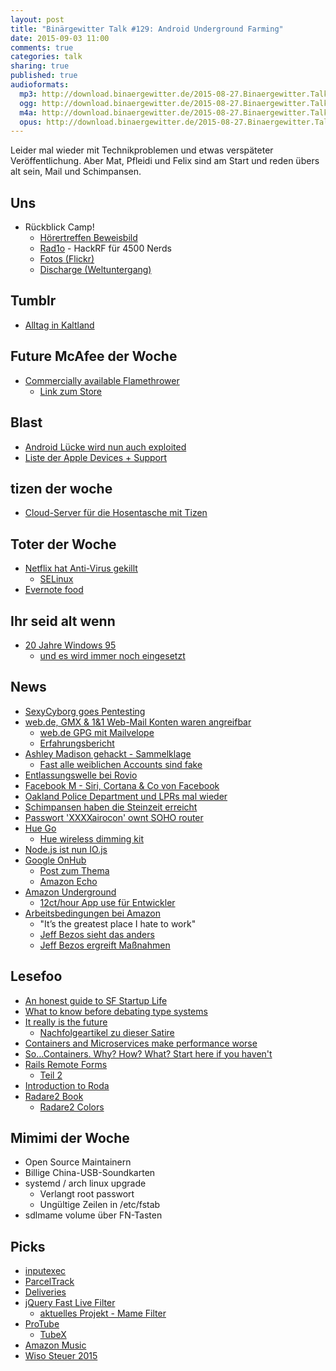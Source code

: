 ```yaml
---
layout: post
title: "Binärgewitter Talk #129: Android Underground Farming"
date: 2015-09-03 11:00
comments: true
categories: talk
sharing: true
published: true
audioformats:
  mp3: http://download.binaergewitter.de/2015-08-27.Binaergewitter.Talk.129.mp3
  ogg: http://download.binaergewitter.de/2015-08-27.Binaergewitter.Talk.129.ogg
  m4a: http://download.binaergewitter.de/2015-08-27.Binaergewitter.Talk.129.m4a
  opus: http://download.binaergewitter.de/2015-08-27.Binaergewitter.Talk.129.opus
---
```

Leider mal wieder mit Technikproblemen und etwas verspäteter Veröffentlichung. Aber Mat, Pfleidi und Felix sind am Start und reden übers alt sein, Mail und Schimpansen.

## Uns

- Rückblick Camp!
  * [Hörertreffen Beweisbild](https://twitter.com/schmittlauch/status/632637800291155968)
  * [Rad1o](https://rad1o.badge.events.ccc.de/) - HackRF für 4500 Nerds
  * [Fotos (Flickr)](https://secure.flickr.com/search/?text=cccamp15)
  * [Discharge (Weltuntergang)](https://www.flickr.com/photos/schwarzbrot/20447504269/)

## Tumblr

- [Alltag in Kaltland](http://alltaginkaltland.tumblr.com/)

## Future McAfee der Woche

- [Commercially available Flamethrower](http://arstechnica.com/tech-policy/2015/08/facing-possible-ban-more-americans-are-buying-new-and-legal-900-flamethrowers/)
  * [Link zum Store](http://store.xm42.com/category-s/106.htm)

## Blast

- [Android Lücke wird nun auch exploited](http://arstechnica.com/security/2015/08/major-android-remote-access-vulnerability-is-now-being-exploited/)
- [Liste der Apple Devices + Support](https://en.wikipedia.org/wiki/List_of_iOS_devices)

## tizen der woche
- [Cloud-Server für die Hosentasche mit Tizen](http://www.pro-linux.de/news/1/22653/the-egg-cloud-server-fuer-die-hosentasche-mit-tizen-als-betriebssystem.html)

## Toter der Woche

- [Netflix hat Anti-Virus gekillt](http://www.forbes.com/sites/thomasbrewster/2015/08/26/netflix-and-death-of-anti-virus/)
  * [SELinux](https://en.wikipedia.org/wiki/Security-Enhanced_Linux)
- [Evernote food](https://blog.evernote.com/blog/2015/08/26/evernote-to-end-support-for-evernote-food-apps/)

## Ihr seid alt wenn

- [20 Jahre Windows 95](http://www.heise.de/newsticker/meldung/Vor-20-Jahren-Windows-95-erscheint-2788119.html)
  * [und es wird immer noch eingesetzt](http://www.golem.de/news/20-jahre-im-einsatz-lebenserhaltende-massnahmen-bei-windows-95-1508-115901.html)

## News

- [SexyCyborg goes Pentesting](http://imgur.com/a/c4WNF)
- [web.de, GMX & 1&1 Web-Mail Konten waren angreifbar](https://www.wired.de/collection/latest/so-konnten-fremde-euer-postfach-bei-web-de-gmx-oder-1-1-eindringen)
  * [web.de GPG mit Mailvelope](https://www.mailvelope.com/de/)
  * [Erfahrungsbericht](http://www.zeit.de/digital/datenschutz/2015-08/gmx-webde-mail-verschluesselung-pgp-anleitung)
- [Ashley Madison gehackt - Sammelklage](http://www.heise.de/newsticker/meldung/Ashley-Madison-Sammelklage-nach-Hack-gegen-Seitensprung-Portal-2789960.html)
  * [Fast alle weiblichen Accounts sind fake](http://gizmodo.com/almost-none-of-the-women-in-the-ashley-madison-database-1725558944)
- [Entlassungswelle bei Rovio](http://arstechnica.com/business/2015/08/angry-birds-studio-cuts-260-jobs-after-revenue-continues-to-fall/)
- [Facebook M - Siri, Cortana & Co von Facebook](http://techcrunch.com/2015/08/26/facebook-is-adding-a-personal-assistant-called-m-to-your-messenger-app/?ncid=rss#.ifzygk:NTZM)
- [Oakland Police Department und LPRs mal wieder](http://arstechnica.com/tech-policy/2015/08/cops-decide-to-collect-less-license-plate-data-after-80gb-drive-got-full/)
- [Schimpansen haben die Steinzeit erreicht](http://www.bbc.com/earth/story/20150818-chimps-living-in-the-stone-age)
- [Passwort 'XXXXairocon' ownt SOHO router](http://www.theregister.co.uk/2015/08/27/password_xxxxairocon_pops_routers/)
- [Hue Go](http://www2.meethue.com/en-us/the-range/hue-go/)
  * [Hue wireless dimming kit](http://www2.meethue.com/en-us/the-range/hue-wireless-dimming-kit/)
- [Node.js ist nun IO.js](https://github.com/nodejs/node#cnv)
- [Google OnHub](https://on.google.com/hub/)
  * [Post zum Thema](http://sixcolors.com/post/2015/08/google-gets-into-the-wi-fi-router-gameand-plants-a-flag-in-your-house/)
  * [Amazon Echo](http://www.amazon.com/Amazon-SK705DI-Echo/dp/B00X4WHP5E)
- [Amazon Underground](http://www.golem.de/news/amazon-underground-hunderte-gratis-apps-im-tausch-gegen-ueberwachung-1508-115974.html)
  * [12ct/hour App use für Entwickler](http://arstechnica.com/gaming/2015/08/amazons-new-games-and-apps-store-free-for-users-12%C2%A2-an-hour-for-devs/)
- [Arbeitsbedingungen bei Amazon](http://www.nytimes.com/2015/08/16/technology/inside-amazon-wrestling-big-ideas-in-a-bruising-workplace.html)
  * "It’s the greatest place I hate to work"
  * [Jeff Bezos sieht das anders](http://www.zeit.de/wirtschaft/unternehmen/2015-08/mazon-jeff-bezos-new-york-times-mitarbeiter-ausbeutung)
  * [Jeff Bezos ergreift Maßnahmen](http://www.theonion.com/article/jeff-bezos-assures-amazon-employees-hr-working-100-51121)

## Lesefoo

- [An honest guide to SF Startup Life](https://medium.com/@padlet/an-honest-guide-to-the-san-francisco-startup-life-6df13d23689)
- [What to know before debating type systems](https://cdsmith.wordpress.com/2011/01/09/an-old-article-i-wrote/)
- [It really is the future](http://blog.circleci.com/it-really-is-the-future/)
  * [Nachfolgeartikel zu dieser Satire](http://blog.circleci.com/its-the-future/)
- [Containers and Microservices make performance worse](https://speakerdeck.com/garethr/containers-and-microservices-make-performance-worse)
- [So…Containers. Why? How? What? Start here if you haven't](http://www.standalone-sysadmin.com/blog/2015/07/so-containers-why-how-what-start-here-if-you-havent/)
- [Rails Remote Forms](http://www.alfajango.com/blog/rails-3-remote-links-and-forms/)
  * [Teil 2](http://www.alfajango.com/blog/rails-3-remote-links-and-forms-data-type-with-jquery/ )
- [Introduction to Roda](http://twin.github.io/introduction-to-roda/)
- [Radare2 Book](https://www.gitbook.com/book/radare/radare2book/details)
  * [Radare2 Colors](http://radare.gitbooks.io/radare2book/content/configuration/colors.html)

## Mimimi der Woche

- Open Source Maintainern
- Billige China-USB-Soundkarten
- systemd  / arch linux upgrade
  * Verlangt root passwort
  * Ungültige Zeilen in /etc/fstab
- sdlmame volume über FN-Tasten

## Picks

- [inputexec](https://pypi.python.org/pypi/inputexec)
- [ParcelTrack](https://itunes.apple.com/de/app/parceltrack-delivery-tracking/id840216376?l=en&mt=8)
- [Deliveries](http://junecloud.com/software/iphone/deliveries.html)
- [jQuery Fast Live Filter](http://anthonybush.com/projects/jquery_fast_live_filter/)
  * [aktuelles Projekt - Mame Filter](http://gum.krebsco.de/mame-games-filter.html)
- [ProTube](https://itunes.apple.com/de/app/protube-for-youtube/id931201696?l=en&mt=8)
  * [TubeX](https://itunes.apple.com/de/app/tubex-videos-music-for-youtube/id939906112?l=en&mt=8)
- [Amazon Music](http://www.amazon.de/gp/feature.html?docId=1000755443)
- [Wiso Steuer 2015](https://www.buhl.de/produkte/alle/wiso-steuer-mac/product.html)
